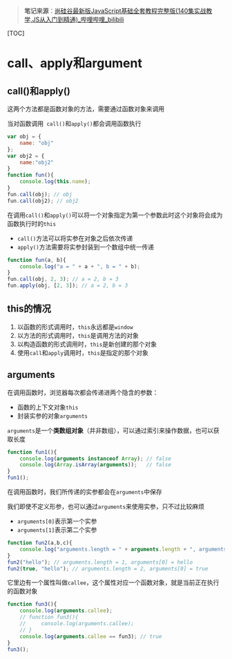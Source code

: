 > **笔记来源**：[尚硅谷最新版JavaScript基础全套教程完整版(140集实战教学,JS从入门到精通)_哔哩哔哩_bilibili](https://www.bilibili.com/video/BV1YW411T7GX)

[TOC]

# call、apply和argument



## call()和apply()

这两个方法都是函数对象的方法，需要通过函数对象来调用

当对函数调用` call()`和`apply()`都会调用函数执行

```javascript
var obj = {
    name: "obj"
};
var obj2 = {
    name:"obj2"
}
function fun(){
    console.log(this.name);
}
fun.call(obj); // obj
fun.call(obj2); // obj2
```

在调用`call()`和`apply()`可以将一个对象指定为第一个参数此时这个对象将会成为函数执行时的`this`

- `call()`方法可以将实参在对象之后依次传递
- `apply()`方法需要将实参封装到一个数组中统一传递

```javascript
function fun(a, b){
    console.log("a = " + a + ", b = " + b);
}
fun.call(obj, 2, 3); // a = 2, b = 3
fun.apply(obj, [2, 3]); // a = 2, b = 3
```



## this的情况

1. 以函数的形式调用时，`this`永远都是`window`
2. 以方法的形式调用时，`this`是调用方法的对象
3. 以构造函数的形式调用时，`this`是新创建的那个对象
4. 使用`call`和`apply`调用时，`this`是指定的那个对象



## arguments

在调用函数时，浏览器每次都会传递进两个隐含的参数：

- 函数的上下文对象`this`
- 封装实参的对象`arguments`

`arguments`是一个**类数组对象**（并非数组），可以通过索引来操作数据，也可以获取长度

```javascript
function fun1(){
    console.log(arguments instanceof Array); // false
    console.log(Array.isArray(arguments));   // false
}
fun1();
```

在调用函数时，我们所传递的实参都会在`arguments`中保存

我们即使不定义形参，也可以通过`arguments`来使用实参，只不过比较麻烦

- `arguments[0]`表示第一个实参
- `arguments[1]`表示第二个实参

```javascript
function fun2(a,b,c){
    console.log("arguments.length = " + arguments.length + ", arguments[0] = " + arguments[0]); 
}
fun2("hello"); // arguments.length = 1, arguments[0] = hello
fun2(true, "hello"); // arguments.length = 2, arguments[0] = true
```

它里边有一个属性叫做`callee`，这个属性对应一个函数对象，就是当前正在执行的函数对象

```javascript
function fun3(){
    console.log(arguments.callee);
    // function fun3(){
    //     console.log(arguments.callee);
    // }
    console.log(arguments.callee == fun3); // true
}
fun3();
```

